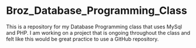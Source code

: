 # Broz_Database_Programming_Class
This is a repository for my Database Programming class that uses MySql and PHP. I am working on a project that is ongoing throughout the class and felt like this would be great practice to use a GitHub repository. 
